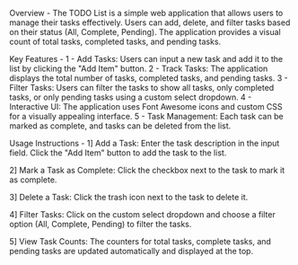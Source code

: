 Overview -
The TODO List is a simple web application that allows users to manage their tasks effectively. Users can add, delete, and filter tasks based on their status (All, Complete, Pending). The application provides a visual count of total tasks, completed tasks, and pending tasks.

Key Features -
1 - Add Tasks: Users can input a new task and add it to the list by clicking the "Add Item" button.
2 - Track Tasks: The application displays the total number of tasks, completed tasks, and pending tasks.
3 - Filter Tasks: Users can filter the tasks to show all tasks, only completed tasks, or only pending tasks using a custom select dropdown.
4 - Interactive UI: The application uses Font Awesome icons and custom CSS for a visually appealing interface.
5 - Task Management: Each task can be marked as complete, and tasks can be deleted from the list.

Usage Instructions -
1] Add a Task:
Enter the task description in the input field.
Click the "Add Item" button to add the task to the list.

2] Mark a Task as Complete:
Click the checkbox next to the task to mark it as complete.

3] Delete a Task:
Click the trash icon next to the task to delete it.

4] Filter Tasks:
Click on the custom select dropdown and choose a filter option (All, Complete, Pending) to filter the tasks.

5] View Task Counts:
The counters for total tasks, complete tasks, and pending tasks are updated automatically and displayed at the top.
